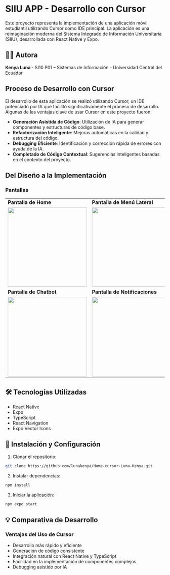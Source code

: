 # SIIU APP - Desarrollo con Cursor

Este proyecto representa la implementación de una aplicación móvil estudiantil utilizando Cursor como IDE principal. La aplicación es una reimaginación moderna del Sistema Integrado de Información Universitaria (SIIU), desarrollada con React Native y Expo.

## 👨‍💻 Autora

**Kenya Luna -**
SI10 P01 – Sistemas de Información -
Universidad Central del Ecuador

## Proceso de Desarrollo con Cursor

El desarrollo de esta aplicación se realizó utilizando Cursor, un IDE potenciado por IA que facilitó significativamente el proceso de desarrollo. Algunas de las ventajas clave de usar Cursor en este proyecto fueron:

- **Generación Asistida de Código**: Utilización de IA para generar componentes y estructuras de código base.
- **Refactorización Inteligente**: Mejoras automáticas en la calidad y estructura del código.
- **Debugging Eficiente**: Identificación y corrección rápida de errores con ayuda de la IA.
- **Completado de Código Contextual**: Sugerencias inteligentes basadas en el contexto del proyecto.

## Del Diseño a la Implementación

### Pantallas

<table>
  <tr>
    <td><strong>Pantalla de Home</strong></td>
    <td><strong>Pantalla de Menú Lateral</strong></td>
  </tr>
  <tr>
    <td><img src="https://github.com/user-attachments/assets/8368209b-412b-4e7c-a852-31b694c639c0" width="250"/></td>
    <td><img src="https://github.com/user-attachments/assets/fb372436-f3a6-46ff-b9e3-4deaa0f24895" width="250"/></td>
  </tr>
  <tr>
    <td><strong>Pantalla de Chatbot</strong></td>
    <td><strong>Pantalla de Notificaciones</strong></td>
  </tr>
  <tr>
    <td><img src="https://github.com/user-attachments/assets/ad62bd1a-f61a-4dac-93ff-1d0b1d1eb7a7" width="250"/></td>
    <td><img src="https://github.com/user-attachments/assets/e5fafb97-e2d9-4c1c-904d-91c828d215de" width="250"/></td>
  </tr>
</table>


## 🛠️ Tecnologías Utilizadas
- React Native
- Expo
- TypeScript
- React Navigation
- Expo Vector Icons

## 🚀 Instalación y Configuración

1. Clonar el repositorio:
```bash
git clone https://github.com/lunakenya/Home-cursor-Luna-Kenya.git
```

2. Instalar dependencias:
```bash
npm install
```

3. Iniciar la aplicación:
```bash
npx expo start
```

## 💡 Comparativa de Desarrollo

### Ventajas del Uso de Cursor
- Desarrollo más rápido y eficiente
- Generación de código consistente
- Integración natural con React Native y TypeScript
- Facilidad en la implementación de componentes complejos
- Debugging asistido por IA
